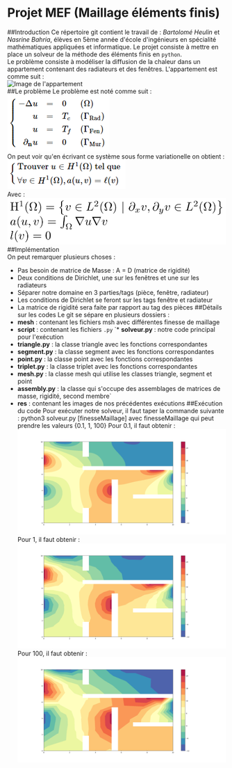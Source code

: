 # Projet MEF (Maillage éléments finis)
##Introduction
Ce répertoire git contient le travail de : *Bartolomé Heulin* et *Nasrine Bahria*, élèves en 5ème année d'école d'ingénieurs en spécialité mathématiques appliquées et informatique. Le projet consiste à mettre en place un solveur de la méthode des éléments finis en `python`.  
Le problème consiste à modéliser la diffusion de la chaleur dans un appartement contenant des radiateurs et des fenêtres.
L'appartement est comme suit :  
![Image de l'appartement](https://bthierry.pages.math.cnrs.fr/course-fem/_images/2020-2021-flat.svg)  
##Le problème
Le problème est noté comme suit :  
![Le système](img/systeme.png)  
On peut voir qu'en écrivant ce système sous forme variationelle on obtient :
![Système sous forme variationnelle](img/systeme_faible.png)  
Avec :  
![Détails](img/details.png)  
##Implémentation  
On peut remarquer plusieurs choses :  
* Pas besoin de matrice de Masse : A = D (matrice de rigidité)  
* Deux conditions de Dirichlet, une sur les fenêtres et une sur les radiateurs  
* Séparer notre domaine en 3 parties/tags (pièce, fenêtre, radiateur)
* Les conditions de Dirichlet se feront sur les tags fenêtre et radiateur
* La matrice de rigidité sera faite par rapport au tag des pièces
##Détails sur les codes
Le git se sépare en plusieurs dossiers :  
* __mesh__ : contenant les fichiers msh avec différentes finesse de maillage
* __script__ : contenant les fichiers `.py`
`* __solveur.py__ : notre code principal pour l'exécution
* __triangle.py__ : la classe triangle avec les fonctions correspondantes  
* __segment.py__ : la classe segment avec les fonctions correspondantes  
* __point.py__ : la classe point avec les fonctions correspondantes  
* __triplet.py__ : la classe triplet avec les fonctions correspondantes  
* __mesh.py__ : la classe mesh qui utilise les classes triangle, segment et point  
* __assembly.py__ : la classe qui s'occupe des assemblages de matrices de masse, rigidité, second membre`
* __res__ : contenant les images de nos précédentes exécutions
##Exécution du code
Pour exécuter notre solveur, il faut taper la commande suivante : python3 solveur.py [finesseMaillage]
avec finesseMaillage qui peut prendre les valeurs {0.1, 1, 100}
Pour 0.1, il faut obtenir :
![](img/res_0.1.png)
Pour 1, il faut obtenir :
![](img/res_1.png)
Pour 100, il faut obtenir :
![](img/res_100.png)      
